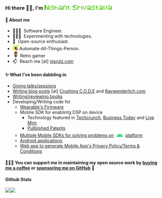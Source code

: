 <h3> Hi there 👋🏼, I'm <img src=img/title.png height=15 /> </h3>

#### 📃 About me
- 👨🏻‍💻  &nbsp;Software Engineer.
- 👨🏻‍🔬  &nbsp;Experimenting with technologies.
- 🤗  &nbsp;Open-source enthusiast.
- <img src=img/automate_all_things.jpg height=20 />&nbsp;Automate-All-Things-Person.
- <img src="img/mario.gif" height=20 />&nbsp;Retro gamer
- 📫  &nbsp;Reach me [at] [nisrulz.com](https://www.nisrulz.com)

#### ✨ What I've been dabbling in
- [Giving talks/sessions](https://crushingcode.nisrulz.com/talks/)
- [Writing blog posts](https://crushingcode.nisrulz.com/archive/) [at] [Crushing C.O.D.E](https://crushingcode.nisrulz.com/) and [Raywenderlich.com](https://crushingcode.nisrulz.com/posts/raywederlich-com-tutorials/)
- [Writing/reviewing books](https://crushingcode.nisrulz.com/showcase/books/)
- Developing/Writing code for
  - [Wearable's Firmware](https://web.archive.org/web/20191221211425/http://web.archive.org/screenshot/https://www.kickstarter.com/projects/352439100/soundbrenner-core-the-4-in-1-smart-music-tool)
  - Mobile SDK for enablintg DSP on device
    - Technology featured in [Techcrunch](https://techcrunch.com/2014/07/24/silverpush-audio-beacons/), [Business Today](https://web.archive.org/web/20180315123959/https://www.businesstoday.in/magazine/features/silverpushs-technology-lets-advertisers-reach-the-consumer-on-multiple-devices/story/206815.html) and [Live Mint](https://web.archive.org/web/20180315124010/http://www.livemint.com/Opinion/3QXskshem9l6fcbfAkqmUO/New-ways-to-count-viewers.html).
    - [Pulblished Patents](https://crushingcode.nisrulz.com/showcase/patents/)
  - [Multiple Mobile SDKs for solving problems on<img src=img/android.png height=20 />platform](https://crushingcode.nisrulz.com/showcase/android_library/)
  - [Android applications](https://crushingcode.nisrulz.com/showcase/android_apps/)
  - [Web app to generate Mobile App's Privacy Policy/Terms & Conditions](https://app-privacy-policy-generator.nisrulz.com/)

#### 👨🏻‍💻&nbsp;You can support me in maintaining my open source work by [buying me a coffee](https://www.buymeacoffee.com/nisrulz) or [sponsoring me on GitHub](https://github.com/sponsors/nisrulz)&nbsp;🤗

#### Github Stats

![](http://github-profile-summary-cards.vercel.app/api/cards/profile-details?username=nisrulz&theme=2077)![](http://github-profile-summary-cards.vercel.app/api/cards/stats?username=nisrulz&theme=2077)
